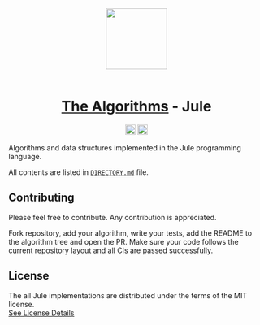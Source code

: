 <div align="center">
    <a href="https://jule.dev"><img src="https://raw.githubusercontent.com/julelang/resources/master/jule_icon.svg" width="120"></a>
    <br><br>
    <h1><a href="https://github.com/TheAlgorithms/">The Algorithms</a> - Jule</h1>
    <a href="https://github.com/TheAlgorithms/Jule/actions"><img src="https://img.shields.io/github/actions/workflow/status/TheAlgorithms/Jule/tests.yml?branch=main&logo=github&label=CI" height="20px"></a>
    <img src="https://img.shields.io/github/repo-size/TheAlgorithms/Jule.svg?label=Repo%20size&logo=github" height="20px">
</div>

Algorithms and data structures implemented in the Jule programming language.

All contents are listed in [`DIRECTORY.md`](./DIRECTORY.md) file.

## Contributing

Please feel free to contribute.
Any contribution is appreciated.

Fork repository, add your algorithm, write your tests, add the README to the algorithm tree and open the PR.
Make sure your code follows the current repository layout and all CIs are passed successfully.

## License
The all Jule implementations are distributed under the terms of the MIT license. \
[See License Details](./LICENSE)
